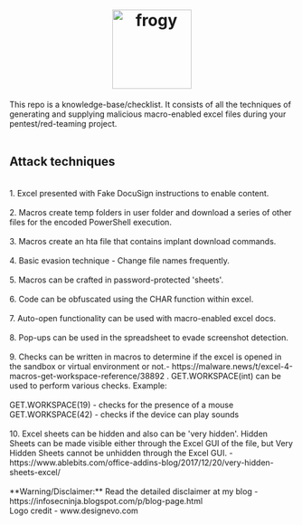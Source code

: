<h1 align="center">
  <a href="https://github.com/iamthefrogy/frogy"><img src="https://user-images.githubusercontent.com/8291014/111030700-a4cf2180-83fb-11eb-840b-39185a478d85.png" alt="frogy" height=140px></a>
  </h1>
This repo is a knowledge-base/checklist. It consists of all the techniques of generating and supplying malicious macro-enabled excel files during your pentest/red-teaming project.<br/><br/>
    
<h2>Attack techniques</h2><br/>
1. Excel presented with Fake DocuSign instructions to enable content.<br/><br/>
2. Macros create temp folders in user folder and download a series of other files for the encoded PowerShell execution.<br/><br/>
3. Macros create an hta file that contains implant download commands.<br/><br/>
4. Basic evasion technique - Change file names frequently.<br/><br/>
5. Macros can be crafted in password-protected 'sheets'.<br/><br/>
6. Code can be obfuscated using the CHAR function within excel.<br/><br/>
7. Auto-open functionality can be used with macro-enabled excel docs.<br/><br/>
8. Pop-ups can be used in the spreadsheet to evade screenshot detection.<br/><br/>
9. Checks can be written in macros to determine if the excel is opened in the sandbox or virtual environment or not.- https://malware.news/t/excel-4-macros-get-workspace-reference/38892 . GET.WORKSPACE(int) can be used to perform various checks. Example:<br/><br/>
GET.WORKSPACE(19) - checks for the presence of a mouse<br/>
GET.WORKSPACE(42) - checks if the device can play sounds<br/><br/>
10. Excel sheets can be hidden and also can be 'very hidden'. Hidden Sheets can be made visible either through the Excel GUI of the file, but Very Hidden Sheets cannot be unhidden through the Excel GUI. - https://www.ablebits.com/office-addins-blog/2017/12/20/very-hidden-sheets-excel/ <br/><br/>
**Warning/Disclaimer:** Read the detailed disclaimer at my blog - https://infosecninja.blogspot.com/p/blog-page.html</br>
Logo credit - www.designevo.com
